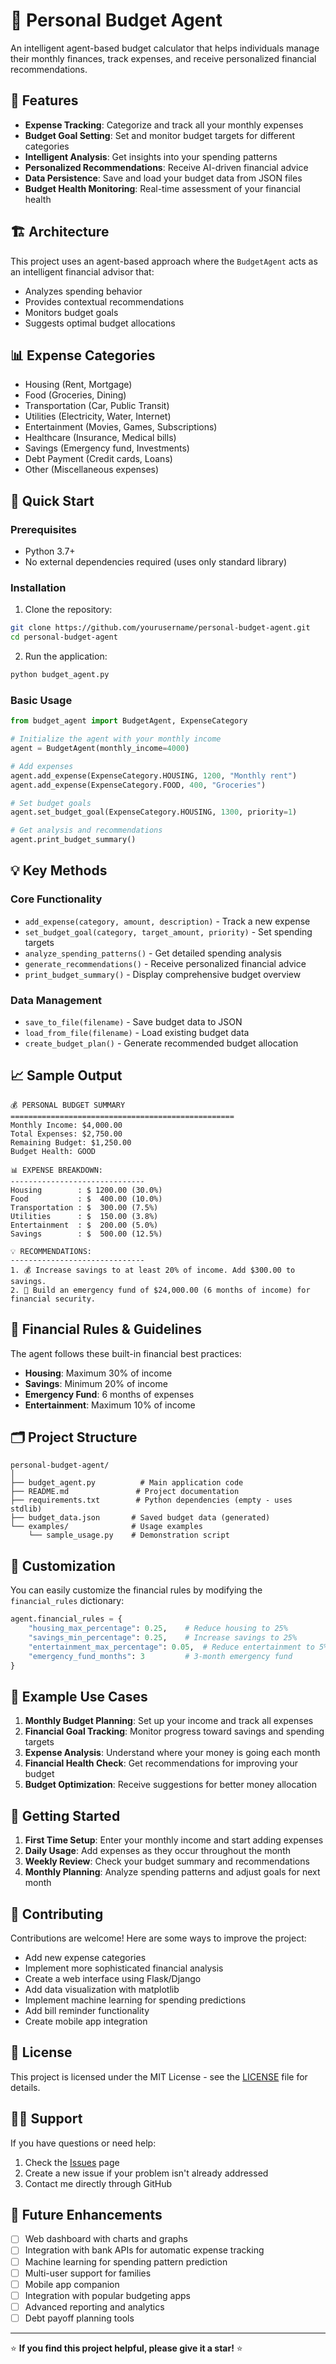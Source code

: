 # 🤖 Personal Budget Agent

An intelligent agent-based budget calculator that helps individuals manage their monthly finances, track expenses, and receive personalized financial recommendations.

## 🌟 Features

- **Expense Tracking**: Categorize and track all your monthly expenses
- **Budget Goal Setting**: Set and monitor budget targets for different categories
- **Intelligent Analysis**: Get insights into your spending patterns
- **Personalized Recommendations**: Receive AI-driven financial advice
- **Data Persistence**: Save and load your budget data from JSON files
- **Budget Health Monitoring**: Real-time assessment of your financial health

## 🏗️ Architecture

This project uses an agent-based approach where the `BudgetAgent` acts as an intelligent financial advisor that:
- Analyzes spending behavior
- Provides contextual recommendations
- Monitors budget goals
- Suggests optimal budget allocations

## 📊 Expense Categories

- Housing (Rent, Mortgage)
- Food (Groceries, Dining)
- Transportation (Car, Public Transit)
- Utilities (Electricity, Water, Internet)
- Entertainment (Movies, Games, Subscriptions)
- Healthcare (Insurance, Medical bills)
- Savings (Emergency fund, Investments)
- Debt Payment (Credit cards, Loans)
- Other (Miscellaneous expenses)

## 🚀 Quick Start

### Prerequisites
- Python 3.7+
- No external dependencies required (uses only standard library)

### Installation

1. Clone the repository:
```bash
git clone https://github.com/yourusername/personal-budget-agent.git
cd personal-budget-agent
```

2. Run the application:
```bash
python budget_agent.py
```

### Basic Usage

```python
from budget_agent import BudgetAgent, ExpenseCategory

# Initialize the agent with your monthly income
agent = BudgetAgent(monthly_income=4000)

# Add expenses
agent.add_expense(ExpenseCategory.HOUSING, 1200, "Monthly rent")
agent.add_expense(ExpenseCategory.FOOD, 400, "Groceries")

# Set budget goals
agent.set_budget_goal(ExpenseCategory.HOUSING, 1300, priority=1)

# Get analysis and recommendations
agent.print_budget_summary()
```

## 💡 Key Methods

### Core Functionality
- `add_expense(category, amount, description)` - Track a new expense
- `set_budget_goal(category, target_amount, priority)` - Set spending targets
- `analyze_spending_patterns()` - Get detailed spending analysis
- `generate_recommendations()` - Receive personalized financial advice
- `print_budget_summary()` - Display comprehensive budget overview

### Data Management
- `save_to_file(filename)` - Save budget data to JSON
- `load_from_file(filename)` - Load existing budget data
- `create_budget_plan()` - Generate recommended budget allocation

## 📈 Sample Output

```
💰 PERSONAL BUDGET SUMMARY
==================================================
Monthly Income: $4,000.00
Total Expenses: $2,750.00
Remaining Budget: $1,250.00
Budget Health: GOOD

📊 EXPENSE BREAKDOWN:
------------------------------
Housing        : $ 1200.00 (30.0%)
Food           : $  400.00 (10.0%)
Transportation : $  300.00 (7.5%)
Utilities      : $  150.00 (3.8%)
Entertainment  : $  200.00 (5.0%)
Savings        : $  500.00 (12.5%)

💡 RECOMMENDATIONS:
------------------------------
1. 💰 Increase savings to at least 20% of income. Add $300.00 to savings.
2. 🚨 Build an emergency fund of $24,000.00 (6 months of income) for financial security.
```

## 🎯 Financial Rules & Guidelines

The agent follows these built-in financial best practices:
- **Housing**: Maximum 30% of income
- **Savings**: Minimum 20% of income
- **Emergency Fund**: 6 months of expenses
- **Entertainment**: Maximum 10% of income

## 🗂️ Project Structure

```
personal-budget-agent/
│
├── budget_agent.py          # Main application code
├── README.md               # Project documentation
├── requirements.txt        # Python dependencies (empty - uses stdlib)
├── budget_data.json       # Saved budget data (generated)
└── examples/              # Usage examples
    └── sample_usage.py    # Demonstration script
```

## 🔧 Customization

You can easily customize the financial rules by modifying the `financial_rules` dictionary:

```python
agent.financial_rules = {
    "housing_max_percentage": 0.25,    # Reduce housing to 25%
    "savings_min_percentage": 0.25,    # Increase savings to 25%
    "entertainment_max_percentage": 0.05,  # Reduce entertainment to 5%
    "emergency_fund_months": 3         # 3-month emergency fund
}
```

## 📝 Example Use Cases

1. **Monthly Budget Planning**: Set up your income and track all expenses
2. **Financial Goal Tracking**: Monitor progress toward savings and spending targets
3. **Expense Analysis**: Understand where your money is going each month
4. **Financial Health Check**: Get recommendations for improving your budget
5. **Budget Optimization**: Receive suggestions for better money allocation

## 🚦 Getting Started

1. **First Time Setup**: Enter your monthly income and start adding expenses
2. **Daily Usage**: Add expenses as they occur throughout the month
3. **Weekly Review**: Check your budget summary and recommendations
4. **Monthly Planning**: Analyze spending patterns and adjust goals for next month

## 🤝 Contributing

Contributions are welcome! Here are some ways to improve the project:

- Add new expense categories
- Implement more sophisticated financial analysis
- Create a web interface using Flask/Django
- Add data visualization with matplotlib
- Implement machine learning for spending predictions
- Add bill reminder functionality
- Create mobile app integration

## 📄 License

This project is licensed under the MIT License - see the [LICENSE](LICENSE) file for details.

## 🙋‍♂️ Support

If you have questions or need help:
1. Check the [Issues](https://github.com/yourusername/personal-budget-agent/issues) page
2. Create a new issue if your problem isn't already addressed
3. Contact me directly through GitHub

## 🔮 Future Enhancements

- [ ] Web dashboard with charts and graphs
- [ ] Integration with bank APIs for automatic expense tracking
- [ ] Machine learning for spending pattern prediction
- [ ] Multi-user support for families
- [ ] Mobile app companion
- [ ] Integration with popular budgeting apps
- [ ] Advanced reporting and analytics
- [ ] Debt payoff planning tools

---

⭐ **If you find this project helpful, please give it a star!** ⭐
